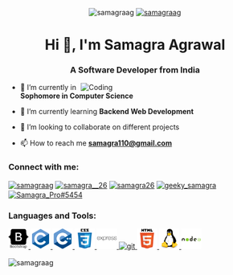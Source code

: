 <p align="center">
<img src="https://komarev.com/ghpvc/?username=samagraag&label=Profile%20views&color=0e75b6&style=flat" alt="samagraag" />
 <a href="https://github.com/samagraag?tab=followers"> 
  <img src="https://img.shields.io/github/followers/samagraag.svg?style=social&label=Follow" alt="samagraag" />
 </a>
</p>

<h1 align="center">Hi 👋, I'm Samagra Agrawal</h1>
<h3 align="center">A Software Developer from India</h3>


<!-- <p align="left"> <a href="https://github.com/ryo-ma/github-profile-trophy"><img src="https://github-profile-trophy.vercel.app/?username=samagraag" alt="samagraag" /></a> </p> -->
<img align="right" alt="Coding" width="360" src="https://media1.giphy.com/media/qgQUggAC3Pfv687qPC/giphy.gif">

- 🔭 I’m currently in **Sophomore in Computer Science**

- 🌱 I’m currently learning **Backend Web Development**

- 👯 I’m looking to collaborate on different projects

- 📫 How to reach me **samagra110@gmail.com**

<h3 align="left">Connect with me:</h3>
<p align="left">
<a href="https://linkedin.com/in/samagraag" target="blank"><img align="center" src="https://raw.githubusercontent.com/rahuldkjain/github-profile-readme-generator/master/src/images/icons/Social/linked-in-alt.svg" alt="samagraag" height="30" width="40" /></a>
<a href="https://instagram.com/samagra__26" target="blank"><img align="center" src="https://raw.githubusercontent.com/rahuldkjain/github-profile-readme-generator/master/src/images/icons/Social/instagram.svg" alt="samagra__26" height="30" width="40" /></a>
<a href="https://www.codechef.com/users/samagra26" target="blank"><img align="center" src="https://cdn.jsdelivr.net/npm/simple-icons@3.1.0/icons/codechef.svg" alt="samagra26" height="30" width="40" /></a>
<a href="https://www.leetcode.com/geeky_samagra" target="blank"><img align="center" src="https://raw.githubusercontent.com/rahuldkjain/github-profile-readme-generator/master/src/images/icons/Social/leet-code.svg" alt="geeky_samagra" height="30" width="40" /></a>
<a href="https://discord.gg/Samagra_Pro#5454" target="blank"><img align="center" src="https://raw.githubusercontent.com/rahuldkjain/github-profile-readme-generator/master/src/images/icons/Social/discord.svg" alt="Samagra_Pro#5454" height="30" width="40" /></a>
</p>

<h3 align="left">Languages and Tools:</h3>
<p align="left"> <a href="https://getbootstrap.com" target="_blank" rel="noreferrer"> <img src="https://raw.githubusercontent.com/devicons/devicon/master/icons/bootstrap/bootstrap-plain-wordmark.svg" alt="bootstrap" width="40" height="40"/> </a> <a href="https://www.cprogramming.com/" target="_blank" rel="noreferrer"> <img src="https://raw.githubusercontent.com/devicons/devicon/master/icons/c/c-original.svg" alt="c" width="40" height="40"/> </a> <a href="https://www.w3schools.com/cpp/" target="_blank" rel="noreferrer"> <img src="https://raw.githubusercontent.com/devicons/devicon/master/icons/cplusplus/cplusplus-original.svg" alt="cplusplus" width="40" height="40"/> </a> <a href="https://www.w3schools.com/css/" target="_blank" rel="noreferrer"> <img src="https://raw.githubusercontent.com/devicons/devicon/master/icons/css3/css3-original-wordmark.svg" alt="css3" width="40" height="40"/> </a> <a href="https://expressjs.com" target="_blank" rel="noreferrer"> <img src="https://raw.githubusercontent.com/devicons/devicon/master/icons/express/express-original-wordmark.svg" alt="express" width="40" height="40"/> </a> <a href="https://git-scm.com/" target="_blank" rel="noreferrer"> <img src="https://www.vectorlogo.zone/logos/git-scm/git-scm-icon.svg" alt="git" width="40" height="40"/> </a> <a href="https://www.w3.org/html/" target="_blank" rel="noreferrer"> <img src="https://raw.githubusercontent.com/devicons/devicon/master/icons/html5/html5-original-wordmark.svg" alt="html5" width="40" height="40"/> </a> <a href="https://www.linux.org/" target="_blank" rel="noreferrer"> <img src="https://raw.githubusercontent.com/devicons/devicon/master/icons/linux/linux-original.svg" alt="linux" width="40" height="40"/> </a> <a href="https://nodejs.org" target="_blank" rel="noreferrer"> <img src="https://raw.githubusercontent.com/devicons/devicon/master/icons/nodejs/nodejs-original-wordmark.svg" alt="nodejs" width="40" height="40"/> </a> </p>

<p><img align="center" src="https://github-readme-streak-stats.herokuapp.com/?user=samagraag&" alt="samagraag" /></p>
